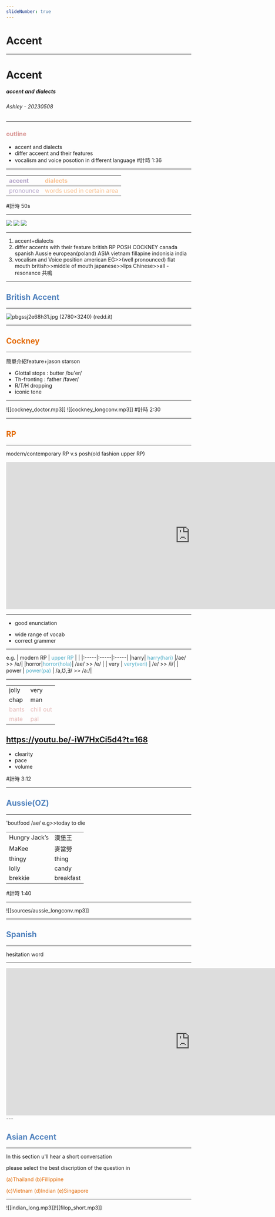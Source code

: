 ```yaml
---
slideNumber: true
---
```


<!-- .slide: data-auto-animate -->
# Accent

---
<!-- .slide: data-auto-animate -->

# Accent
##### accent and dialects 
###### *Ashley - 20230508*

---

### <font color="#d99694">outline</font>
- accent and dialects
- differ acceent and their features
- vocalism and voice posotion in different language
#計時 1:36

---
|<font color="#b2a2c7"> accent</font>     | <font color="#fac08f">dialects </font>    |
|:-----|:-----|
|  <font color="#b2a2c7">pronounce</font>  |  <font color="#fac08f">words used in certain area</font>    |
#計時 50s

---
<split even>

![](https://picsum.photos/id/1005/250/250) 
![](https://picsum.photos/id/1010/250/250) 
![](https://picsum.photos/id/1025/250/250) 
</split>

---
1. accent+dialects
2. differ accents with their feature
	british
		RP
		POSH
		COCKNEY
	canada
	spanish
	Aussie
	european(poland)
	ASIA
		vietnam
		fillapine
		indonisia
		india
3. vocalism and Voice position
	american EG>>(well pronounced) flat mouth
	british>>middle of mouth
	japanese>>lips
	Chinese>>all
	-resonance 共鳴
---
## <font color="#4f81bd">British Accent</font>
---
![pbgssj2e68h31.jpg (2780×3240) (redd.it)](https://i.redd.it/pbgssj2e68h31.jpg)

---
## <font color="#e36c09">Cockney</font>
---
簡單介紹feature+jason starson

- Glottal stops : butter /bu'er/
- Th-fronting : father /faver/
- R/T/H dropping
- iconic tone
---
![[cockney_doctor.mp3]]
![[cockney_longconv.mp3]]
#計時 2:30

---
## <font color="#e36c09">RP</font>
---

modern/contemporary RP v.s posh(old fashion upper RP)



<iframe width="1000" height="400" src="https://www.youtube.com/embed/Nj0Rh__1kDw?start=96" title="YouTube video player" frameborder="0" allow="accelerometer; autoplay; clipboard-write; encrypted-media; gyroscope; picture-in-picture; web-share" allowfullscreen></iframe>

---


- good enunciation
+ wide range of vocab
+ correct grammer

---

e.g.
| modern RP  |  <font color="#4bacc6">upper RP</font>   | |
|:-----|:-----|:-----|
|harry|<font color="#4bacc6"> harry(hari) </font>   |/ae/ >> /e/|
|horror|<font color="#4bacc6">horror(hola)</font>| /ae/ >> /e/ |
|  very    |  <font color="#4bacc6">very(veri)</font>   | /e/ >> /i/|
|   power   |  <font color="#4bacc6">power(pa)</font>    | /a,℧,∃/ >> /a:/|

---

|      |      |
|:-----|:-----|
|   jolly   | very     |
|chap|man|
|<font color="#e5b9b7">bants</font>|<font color="#e5b9b7">chill out</font>|
|<font color="#e5b9b7">mate</font>|<font color="#e5b9b7">pal</font>|

https://youtu.be/-iW7HxCi5d4?t=168
---
- clearity
- pace
- volume

#計時  3:12

---
## <font color="#4f81bd">Aussie(OZ)</font>
---

'boutfood
/ae/ e.g>>today to die

|||
|:---|:---|
|Hungry Jack’s| 漢堡王|
|MaKee|麥當勞|
|thingy|thing|
|lolly|candy|
|brekkie|breakfast|

#計時 1:40

---
![[sources/aussie_longconv.mp3]]

---
## <font color="#4f81bd">Spanish</font>
---
hesitation word 

---
<iframe width="1000" height="400" src="https://www.youtube.com/embed/vXmDYTBL5zA?start=32" title="YouTube video player" frameborder="0" allow="accelerometer; autoplay; clipboard-write; encrypted-media; gyroscope; picture-in-picture; web-share" allowfullscreen></iframe>
---

## <font color="#4f81bd">Asian Accent</font>

---
In this section u'll hear a short conversation

please select the best discription of the question
in 

<font color="#e36c09">(a)Thailand    (b)Fillippine </font>

<font color="#e36c09">(c)Vietnam (d)Indian (e)Singapore</font>

---
![[indian_long.mp3]]![[filop_short.mp3]]